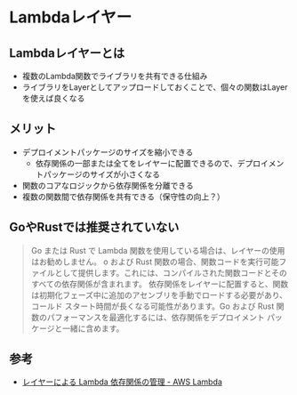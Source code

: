 # Lambdaレイヤー

## Lambdaレイヤーとは

- 複数のLambda関数でライブラリを共有できる仕組み
- ライブラリをLayerとしてアップロードしておくことで、個々の関数はLayerを使えば良くなる

## メリット

- デプロイメントパッケージのサイズを縮小できる
  - 依存関係の一部または全てをレイヤーに配置できるので、デプロイメントパッケージのサイズが小さくなる
- 関数のコアなロジックから依存関係を分離できる
- 複数の関数間で依存関係を共有できる（保守性の向上？）

## GoやRustでは推奨されていない

> Go または Rust で Lambda 関数を使用している場合は、レイヤーの使用はお勧めしません。
> o および Rust 関数の場合、関数コードを実行可能ファイルとして提供します。これには、コンパイルされた関数コードとそのすべての依存関係が含まれます。
> 依存関係をレイヤーに配置すると、関数は初期化フェーズ中に追加のアセンブリを手動でロードする必要があり、コールド スタート時間が長くなる可能性があります。Go および Rust 関数のパフォーマンスを最適化するには、依存関係をデプロイメント パッケージと一緒に含めます。

## 参考

- [レイヤーによる Lambda 依存関係の管理 - AWS Lambda](https://docs.aws.amazon.com/lambda/latest/dg/chapter-layers.html)

